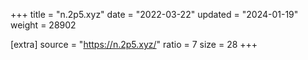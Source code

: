 +++
title = "n.2p5.xyz"
date = "2022-03-22"
updated = "2024-01-19"
weight = 28902

[extra]
source = "https://n.2p5.xyz/"
ratio = 7
size = 28
+++

